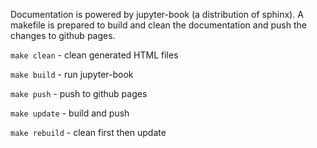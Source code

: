 Documentation is powered by jupyter-book (a distribution of sphinx). A makefile is prepared to build and clean the documentation and push the changes to github pages.

`make clean`  - clean generated HTML files

`make build`  - run jupyter-book

`make push`   - push to github pages

`make update` - build and push

`make rebuild` - clean first then update